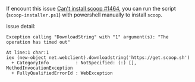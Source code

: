 If encount this issue [Can't install scoop #1464](https://github.com/lukesampson/scoop/issues/1464), you can run the script (`scoop-installer.ps1`) with powershell manually to install `scoop`.

issue detail:
```
Exception calling "DownloadString" with "1" argument(s): "The operation has timed out"

At line:1 char:1
iex (new-object net.webclient).downloadstring('https://get.scoop.sh')
  + CategoryInfo          : NotSpecified: (:) [], MethodInvocationException
  + FullyQualifiedErrorId : WebException
```
